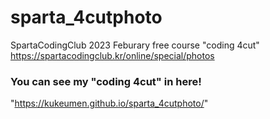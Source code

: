 # sparta_4cutphoto
SpartaCodingClub 2023 Feburary free course "coding 4cut"
https://spartacodingclub.kr/online/special/photos

### You can see my "coding 4cut" in here!
"https://kukeumen.github.io/sparta_4cutphoto/"
